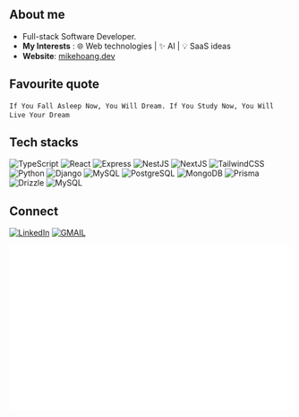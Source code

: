 ## About me
- Full-stack Software Developer.
- **My Interests** : 🌐 Web technologies | ✨ AI | 💡 SaaS ideas
- **Website**: [mikehoang.dev](https://mikehoang.dev/)

## Favourite quote 

    If You Fall Asleep Now, You Will Dream. If You Study Now, You Will Live Your Dream 



## Tech stacks
![TypeScript](https://img.shields.io/badge/typescript-black?style=for-the-badge&logo=typescript)
![React](https://img.shields.io/badge/react-black?style=for-the-badge&logo=react)
![Express](https://img.shields.io/badge/express-black?style=for-the-badge&logo=express)
![NestJS](https://img.shields.io/badge/nestjs-black?style=for-the-badge&logo=nestjs)
![NextJS](https://img.shields.io/badge/nextjs-black?style=for-the-badge&logo=nextjs)
![TailwindCSS](https://img.shields.io/badge/tailwindcss-black?style=for-the-badge&logo=tailwindcss)
![Python](https://img.shields.io/badge/python-black?style=for-the-badge&logo=python)
![Django](https://img.shields.io/badge/django-black?style=for-the-badge&logo=django)
![MySQL](https://img.shields.io/badge/mysql-black?style=for-the-badge&logo=mysql)
![PostgreSQL](https://img.shields.io/badge/postgre-black?style=for-the-badge&logo=postgre)
![MongoDB](https://img.shields.io/badge/mongodb-black?style=for-the-badge&logo=mongodb)
![Prisma](https://img.shields.io/badge/prisma-black?style=for-the-badge&logo=prisma)
![Drizzle](https://img.shields.io/badge/drizzle-black?style=for-the-badge&logo=drizzle)
![MySQL](https://img.shields.io/badge/mysql-black?style=for-the-badge&logo=mysql)
 




## Connect 
<a href="https://www.linkedin.com/in/mike-hoang-2907/">![LinkedIn](https://img.shields.io/badge/linkedin-%230077B5.svg?style=for-the-badge&logo=linkedin&logoColor=white)</a>
<a href="mailto:anhminhhoang13@gmail.com">![GMAIL](https://img.shields.io/badge/Gmail-D14836?style=for-the-badge&logo=gmail&logoColor=white)</a>

![](https://raw.githubusercontent.com/mikah13/github-stats/master/generated/overview.svg#gh-dark-mode-only)


